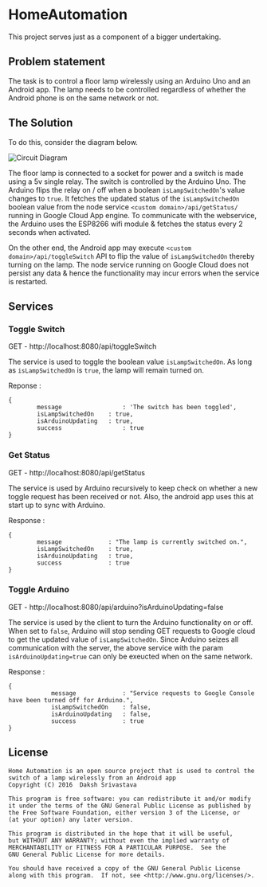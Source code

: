 # HomeAutomation
This project serves just as a component of a bigger undertaking.

## Problem statement
The task is to control a floor lamp wirelessly using an Arduino Uno and an Android app. The lamp needs to be controlled regardless of whether the Android phone is on the same network or not. 

## The Solution
To do this, consider the diagram below.

![Circuit Diagram](https://github.com/dakshsrivastava/HomeAutomation/blob/master/images/Circuit_Diagram.png "Circuit Diagram")

The floor lamp is connected to a socket for power and a switch is made using a 5v single relay. The switch is controlled by the Arduino Uno. The Arduino flips the relay on / off when a boolean `isLampSwitchedOn`'s value changes to `true`. It fetches the updated status of the `isLampSwitchedOn` boolean value from the node service `<custom domain>/api/getStatus/` running in Google Cloud App engine. To communicate with the webservice, the Arduino uses the ESP8266 wifi module & fetches the status every 2 seconds when activated. 

On the other end, the Android app may execute `<custom domain>/api/toggleSwitch` API to flip the value of `isLampSwitchedOn` thereby turning on the lamp. The node service running on Google Cloud does not persist any data & hence the functionality may incur errors when the service is restarted. 

## Services

### Toggle Switch
GET - http://localhost:8080/api/toggleSwitch

The service is used to toggle the boolean value `isLampSwitchedOn`. As long as `isLampSwitchedOn` is `true`, the lamp will remain turned on.

Reponse : 
```
{ 
		message                 : 'The switch has been toggled',
		isLampSwitchedOn	: true,
		isArduinoUpdating	: true,
		success                 : true
}
```

### Get Status
GET - http://localhost:8080/api/getStatus

The service is used by Arduino recursively to keep check on whether a new toggle request has been received or not. Also, the android app uses this at start up to sync with Arduino.

Response : 
```
{
		message             : "The lamp is currently switched on.",
		isLampSwitchedOn    : true,
		isArduinoUpdating   : true,
		success             : true
}
```

### Toggle Arduino
GET - http://localhost:8080/api/arduino?isArduinoUpdating=false

The service is used by the client to turn the Arduino functionality on or off. When set to `false`, Arduino will stop sending GET requests to Google cloud to get the updated value of `isLampSwitchedOn`. Since Arduino seizes all communication with the server, the above service with the param `isArduinoUpdating=true` can only be exeucted when on the same network.

Response : 
```
{
			message             : "Service requests to Google Console have been turned off for Arduino.",
			isLampSwitchedOn    : false,
			isArduinoUpdating   : false,
			success             : true
}
```

## License
```
Home Automation is an open source project that is used to control the switch of a lamp wirelessly from an Android app
Copyright (C) 2016  Daksh Srivastava

This program is free software: you can redistribute it and/or modify
it under the terms of the GNU General Public License as published by
the Free Software Foundation, either version 3 of the License, or
(at your option) any later version.

This program is distributed in the hope that it will be useful,
but WITHOUT ANY WARRANTY; without even the implied warranty of
MERCHANTABILITY or FITNESS FOR A PARTICULAR PURPOSE.  See the
GNU General Public License for more details.

You should have received a copy of the GNU General Public License
along with this program.  If not, see <http://www.gnu.org/licenses/>.
```
